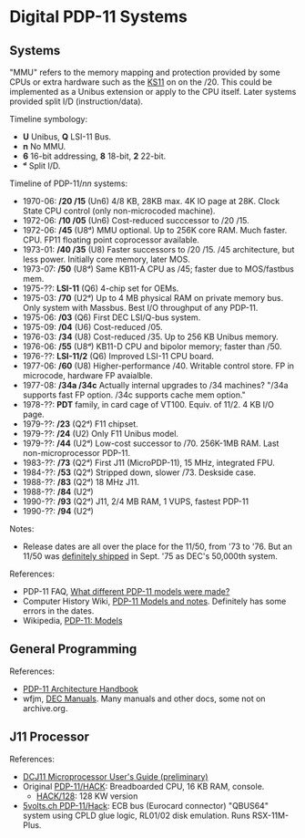 Digital PDP-11 Systems
======================

Systems
-------

"MMU" refers to the memory mapping and protection provided by some CPUs or
extra hardware such as the [KS11] on on the /20. This could be implemented
as a Unibus extension or apply to the CPU itself. Later systems provided
split I/D (instruction/data).

Timeline symbology:
- __U__ Unibus, __Q__ LSI-11 Bus.
- __n__ No MMU.
- __6__ 16-bit addressing, __8__ 18-bit, __2__ 22-bit.
- __ᵈ__ Split I/D.

Timeline of PDP-11/_nn_ systems:
- 1970-06: __/20 /15__ (Un6) 4/8 KB, 28KB max. 4K IO page at 28K. Clock
  State CPU control (only non-microcoded machine).
- 1972-06: __/10 /05__ (Un6) Cost-reduced succcessor to /20 /15.
- 1972-06: __/45__  (U8ᵈ) MMU optional. Up to 256K core RAM. Much faster. CPU.
           FP11 floating point coprocessor available.
- 1973-01: __/40 /35__ (U8) Faster successors to /20 /15. /45 architecture,
           but less power. Initially core memory, later MOS.
- 1973-07: __/50__ (U8ᵈ) Same KB11-A CPU as /45; faster due to MOS/fastbus mem.
- 1975-??: __LSI-11__ (Q6) 4-chip set for OEMs.
- 1975-03: __/70__ (U2ᵈ) Up to 4 MB physical RAM on private memory bus.
           Only system with Massbus. Best I/O throughput of any PDP-11.
- 1975-06: __/03__ (Q6) First DEC LSI/Q-bus system.
- 1975-09: __/04__ (U6) Cost-reduced /05.
- 1976-03: __/34__ (U8) Cost-reduced /35. Up to 256 KB Unibus memory.
- 1976-06: __/55__ (U8ᵈ) KB11-D CPU and bipolor memory; faster than /50.
- 1976-??: __LSI-11/2__ (Q6) Improved LSI-11 CPU board.
- 1977-06: __/60__ (U8) Higher-performance /40. Writable control store.
           FP in microcode, hardware FP avaialble.
- 1977-08: __/34a /34c__ Actually internal upgrades to /34 machines?
          "/34a supports fast FP option. /34c supports cache mem option."
- 1978-??: __PDT__ family, in card cage of VT100. Equiv. of 11/2.
           4 KB I/O page.
- 1979-??: __/23__ (Q2ᵈ) F11 chipset.
- 1979-??: __/24__ (U2) Only F11 Unibus model.
- 1979-??: __/44__ (U2ᵈ) Low-cost successor to /70. 256K-1MB RAM.
           Last non-microprocessor PDP-11.
- 1983-??: __/73__ (Q2ᵈ) First J11 (MicroPDP-11), 15 MHz, integrated FPU.
- 1984-??: __/53__ (Q2ᵈ) Stripped down, slower /73. Deskside case.
- 1988-??: __/83__ (Q2ᵈ) 18 MHz J11.
- 1988-??: __/84__ (U2ᵈ)
- 1990-??: __/93__ (Q2ᵈ) J11, 2/4 MB RAM, 1 VUPS, fastest PDP-11
- 1990-??: __/94__ (U2ᵈ)

Notes:
- Release dates are all over the place for the 11/50, from '73 to '76. But
  an 11/50 was [definitely shipped][rcse 28404] in Sept. '75 as DEC's
  50,000th system.

References:
- PDP-11 FAQ, [What different PDP-11 models were made?][faq-models]
- Computer History Wiki, [PDP-11 Models and notes][11mn].
  Definitely has some errors in the dates.
- Wikipedia, [PDP-11: Models][wp]


General Programming
-------------------

References:
- [PDP-11 Architecture Handbook][hb-arch]
- wfjm, [DEC Manuals][wfjm]. Many manuals and other docs, some not on
  archive.org.


J11 Processor
-------------

References:
- [DCJ11 Microprocessor User's Guide (preliminary)][j11-mugp]
- Original [PDP-11/HACK]: Breadboarded CPU, 16 KB RAM, console.
  - [HACK/128]: 128 KW version
- [5volts.ch PDP-11/Hack]: ECB bus (Eurocard connector) "QBUS64" system
  using CPLD glue logic, RL01/02 disk emulation. Runs RSX-11M-Plus.



<!-------------------------------------------------------------------->
[11mn]: https://gunkies.org/wiki/PDP-11
[KS11]: https://gunkies.org/wiki/KS11_Memory_Protection_and_Relocation_option
[faq-models]: https://web.archive.org/web/20160618161413/http://www.village.org/pdp11/faq.pages/11model.html
[rcse 28404]: https://retrocomputing.stackexchange.com/a/28404/7208
[wp]: https://en.wikipedia.org/wiki/PDP-11#Models

<!-- General Programming -->
[hb-arch]: https://archive.org/details/pdp-11-architecture-handbook-dec-eb-23657-18
[wfjm]: https://wfjm.github.io/home/w11/info/manuals.html

<!-- J11 Processor -->
[5volts.ch PDP-11/Hack]: https://www.5volts.ch/pages/pdp11hack/
[HACK/128]: https://web.archive.org/web/20161116035835/http://www.cs.ubc.ca/~hilpert/e/pdp11hack/pschranz.html
[PDP-11/HACK]: https://web.archive.org/web/20161103213716/http://www.cs.ubc.ca:80/~hilpert/e/pdp11hack/index.html
[j11-mugp]: https://archive.org/details/dcj11-microprocessor-users-guide-dec-1983-10-ek-dcj-11-ug-pre-preliminary
